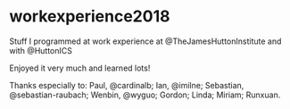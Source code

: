 # workexperience2018
Stuff I programmed at work experience at @TheJamesHuttonInstitute and with @HuttonICS

Enjoyed it very much and learned lots!

Thanks especially to:
Paul, @cardinalb; Ian, @imilne; Sebastian, @sebastian-raubach; Wenbin, @wyguo; Gordon; Linda; Miriam; Runxuan.
